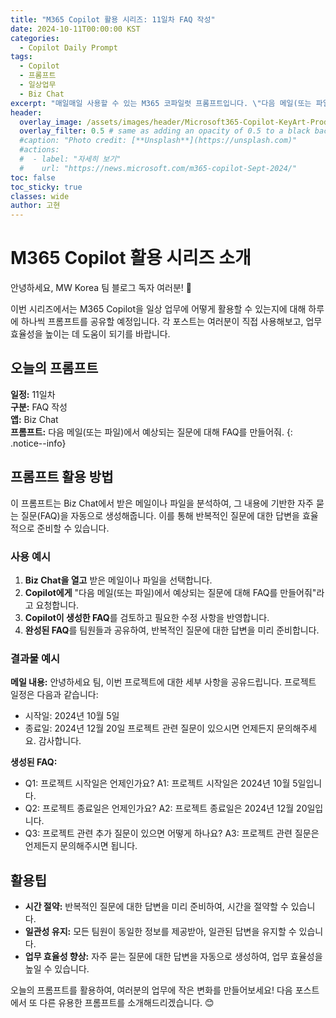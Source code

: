 ```yaml
---
title: "M365 Copilot 활용 시리즈: 11일차 FAQ 작성"
date: 2024-10-11T00:00:00 KST
categories:
  - Copilot Daily Prompt
tags:
  - Copilot
  - 프롬프트
  - 일상업무
  - Biz Chat
excerpt: "매일매일 사용할 수 있는 M365 코파일럿 프롬프트입니다. \"다음 메일(또는 파일)에서 예상되는 질문에 대해 FAQ를 만들어줘.\""
header:
  overlay_image: /assets/images/header/Microsoft365-Copilot-KeyArt-Productivity-6K-01.png
  overlay_filter: 0.5 # same as adding an opacity of 0.5 to a black background
  #caption: "Photo credit: [**Unsplash**](https://unsplash.com)"
  #actions:
  #  - label: "자세히 보기"
  #    url: "https://news.microsoft.com/m365-copilot-Sept-2024/"
toc: false
toc_sticky: true
classes: wide
author: 고현
---
```


# M365 Copilot 활용 시리즈 소개

안녕하세요, MW Korea 팀 블로그 독자 여러분! 🎉

이번 시리즈에서는 M365 Copilot을 일상 업무에 어떻게 활용할 수 있는지에 대해 하루에 하나씩 프롬프트를 공유할 예정입니다. 각 포스트는 여러분이 직접 사용해보고, 업무 효율성을 높이는 데 도움이 되기를 바랍니다.

## 오늘의 프롬프트

**일정:** 11일차  
**구분:** FAQ 작성  
**앱:** Biz Chat  
**프롬프트:** 다음 메일(또는 파일)에서 예상되는 질문에 대해 FAQ를 만들어줘.
{: .notice--info}

## 프롬프트 활용 방법

이 프롬프트는 Biz Chat에서 받은 메일이나 파일을 분석하여, 그 내용에 기반한 자주 묻는 질문(FAQ)을 자동으로 생성해줍니다. 이를 통해 반복적인 질문에 대한 답변을 효율적으로 준비할 수 있습니다.

### 사용 예시

1. **Biz Chat을 열고** 받은 메일이나 파일을 선택합니다.
2. **Copilot에게** "다음 메일(또는 파일)에서 예상되는 질문에 대해 FAQ를 만들어줘"라고 요청합니다.
3. **Copilot이 생성한 FAQ**를 검토하고 필요한 수정 사항을 반영합니다.
4. **완성된 FAQ**를 팀원들과 공유하여, 반복적인 질문에 대한 답변을 미리 준비합니다.

### 결과물 예시

**메일 내용:**
안녕하세요 팀, 이번 프로젝트에 대한 세부 사항을 공유드립니다. 프로젝트 일정은 다음과 같습니다:
- 시작일: 2024년 10월 5일
- 종료일: 2024년 12월 20일 프로젝트 관련 질문이 있으시면 언제든지 문의해주세요. 감사합니다.

**생성된 FAQ:**
- Q1: 프로젝트 시작일은 언제인가요? A1: 프로젝트 시작일은 2024년 10월 5일입니다.
- Q2: 프로젝트 종료일은 언제인가요? A2: 프로젝트 종료일은 2024년 12월 20일입니다.
- Q3: 프로젝트 관련 추가 질문이 있으면 어떻게 하나요? A3: 프로젝트 관련 질문은 언제든지 문의해주시면 됩니다.

## 활용팁

- **시간 절약:** 반복적인 질문에 대한 답변을 미리 준비하여, 시간을 절약할 수 있습니다.
- **일관성 유지:** 모든 팀원이 동일한 정보를 제공받아, 일관된 답변을 유지할 수 있습니다.
- **업무 효율성 향상:** 자주 묻는 질문에 대한 답변을 자동으로 생성하여, 업무 효율성을 높일 수 있습니다.

오늘의 프롬프트를 활용하여, 여러분의 업무에 작은 변화를 만들어보세요! 다음 포스트에서 또 다른 유용한 프롬프트를 소개해드리겠습니다. 😊

